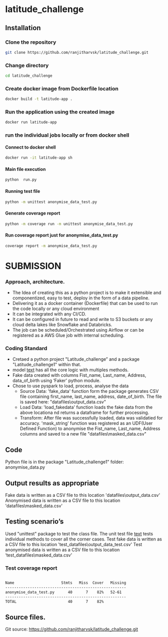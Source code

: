# latitude_challenge

## Installation

### Clone the repository

``` bash
git clone https://github.com/ranjitharvsk/latitude_challenge.git
```
### Change directory 
``` bash
cd latitude_challenge
```

### Create docker image from  Dockerfile location
``` bash
docker build -t latitude-app .
```
### Run the application using the created image
``` bash
docker run latitude-app
```

### run the individual jobs locally or from docker shell
#### Connect to docker shell
``` bash
docker run -it latitude-app sh
```
#### Main file execution
``` bash
python  run.py 
```
#### Running test file
``` bash
python -m unittest anonymise_data_test.py
```
#### Generate coverage report
``` bash
python -m coverage run -m unittest anonymise_data_test.py
```

#### Run coverage report just for  anonymise_data_test.py
``` bash
coverage report -m anonymise_data_test.py
```

# SUBMISSION
### Approach, architecture.
* The Idea of creating this as a python project is to make it extensible and componentized, easy to test, deploy in the form of a data pipeline. 
* Delivering it as a docker container (Dockerfile) that can be used to run the code locally or any cloud environment
* It can be integrated with any CI/CD.
* It can be configured in future to read and write to S3 buckets or any cloud delta lakes like Snowflake and Databricks.
* The job can be scheduled/Orchestrated using Airflow or can be registered as a AWS Glue job with internal scheduling.

### Coding Standard
* Cretaed a python project "Latitude_challenge” and a package "Latitude_challenge1" within that.
* model [text](latitude_challenge1/anonymise_data.py) has all the core logic with multiples methods. 
* Fake data created with columns Fist_name, Last_name, Address, data_of_birth using ‘Faker' python module.
* Chose to use pyspark to load, process, analyse the data 
    * Source Data: 'fake_data' function form the package generates CSV file containing first_name, last_name, address, date_of_birth. 
            The file is saved here: "datafiles\output_data.csv"
    * Load Data: 'load_fakedata' function loads the fake data from the above locationa nd returns a dataframe for further processing.
    * Transform: After file was successfully loaded, data was validatied for accuracy. 'mask_string' function was registered as an UDF(User Defined Function) to anonymise the Fist_name, Last_name, Address     columns and saved to a new file "datafiles\masked_data.csv"

## Code 
Python file is in the package "Latitude_challenge1" folder: anonymise_data.py
## Output results as appropriate
Fake data is written as a CSV file to this location  'datafiles\output_data.csv'
Anonymised data is written as a CSV file to this location  'datafiles\masked_data.csv'
## Testing scenario’s
Used "unittest" package  to test the class file. The unit test file [text](anonymise_data_test.py) tests individual methods to cover all the corner cases.
Test fake data is written as a CSV file to this location  'test_datafiles\output_data_test.csv'
Test anonymised data is written as a CSV file to this location ‘test_datafiles\masked_data.csv'
### Test coverage report 
``` bash

Name                     Stmts   Miss  Cover   Missing
------------------------------------------------------
anonymise_data_test.py      40      7    82%   52-61
------------------------------------------------------
TOTAL                       40      7    82%
``` 

## Source files.
Git source: https://github.com/ranjitharvsk/latitude_challenge.git








